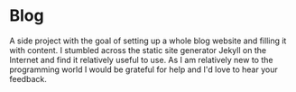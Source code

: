 # Blog
A side project with the goal of setting up a whole blog website and filling it with content. I stumbled across the static site generator Jekyll on the Internet and find it relatively useful to use. As I am relatively new to the programming world I would be grateful for help and I'd love to hear your feedback.
